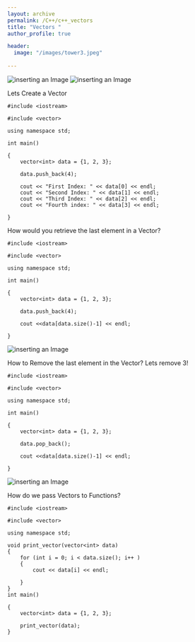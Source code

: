 ```yaml
---
layout: archive
permalink: /C++/c++_vectors
title: "Vectors "
author_profile: true

header:
  image: "/images/tower3.jpeg"
  
---
```


![inserting an Image](/images/C++/vectors/Page1.jpg)
![inserting an Image](/images/C++/vectors/Page2.jpg)



Lets Create a Vector



    #include <iostream>

    #include <vector>

    using namespace std;

    int main()

    {
        vector<int> data = {1, 2, 3};

        data.push_back(4);

        cout << "First Index: " << data[0] << endl;
        cout << "Second Index: " << data[1] << endl;
        cout << "Third Index: " << data[2] << endl;
        cout << "Fourth index: " << data[3] << endl;

    }


How would you retrieve the last element in a Vector?



    #include <iostream>

    #include <vector>

    using namespace std;

    int main()

    {
        vector<int> data = {1, 2, 3};

        data.push_back(4);

        cout <<data[data.size()-1] << endl;
        
    }

![inserting an Image](/images/C++/vectors/Page3.jpg)


How to Remove the last element in the Vector?
Lets remove 3!

    #include <iostream>

    #include <vector>

    using namespace std;

    int main()

    {
        vector<int> data = {1, 2, 3};

        data.pop_back();

        cout <<data[data.size()-1] << endl;
        
    }

![inserting an Image](/images/C++/vectors/Page4.jpg)

How do we pass Vectors to Functions?



    #include <iostream>

    #include <vector>

    using namespace std;

    void print_vector(vector<int> data)
    {
        for (int i = 0; i < data.size(); i++ )
        {
            cout << data[i] << endl;

        }
    }
    int main()

    {
        vector<int> data = {1, 2, 3};

        print_vector(data);
    }




